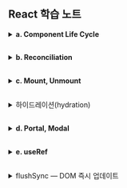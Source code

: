 ## React 학습 노트

<details><summary><strong>a. Component Life Cycle</strong></summary>

<details><summary>1. 라이프 사이클</summary>

## 정의

컴포넌트가 마운트 → 업데이트 → 언마운트로 지나가는 개념적 시간 흐름.  
이 흐름의 특정 지점에 무엇을 할 수 있는지를 규정함.

## 단계

- 렌더 단계:  
  UI 계산(부수효과 금지 = 순수성)

- 커밋 단계:  
  DOM 반영, ref 연결, 이펙트 실행  
  (Before-mutation → Mutation → Layout)

- 브라우저 페인트 후:  
패시브 이펙트(useEffect) 비동기 실행
</details>

<details><summary>2. 컴포넌트</summary>

## 클래스 컴포넌트

Hook이 나오기 전(16.8 이전) 활용되던 컴포넌트.  
ES6 class로 컴포넌트를 만들고, Method를 통해 시점을 표현.

현재 표준은 함수 컴포넌트 + Hooks이지만 동작은 여전히 지원됨.  
하지만 에러 바운더리 등 몇몇 기능은 여전히 클래스 방식이 표준임.

### 특징:

- 인스턴스(this)가 존재함
- 상태 업데이트가 부분 병합으로 진행됨
- createRef로 refs 사용

## 함수 컴포넌트

함수가 props를 받아 JSX를 반환하는 형태로 활용됨.  
Hook으로 상태/이펙트/구독 등을 선언해 시점을 표현

### 특징:

- 인스턴스(this)가 없고 Hook(useState 등)으로 상태를 관리함.
- 상태 업데이트는 교체(replace)가 기본(객체 병합은 직접 수행).
- Server Components는 함수 컴포넌트만 지원함(Hook 사용 불가).
</details>
<details><summary>3. 클래스 컴포넌트 ↔ 함수 컴포넌트</summary>

## 컴포넌트별 라이프 사이클

### 마운트 직후(커밋 Layout 단계, 페인트 전 동기 실행)

- 클래스: componentDidMount
- 함수: useLayoutEffect(() => { ... }, [])

### 마운트/업데이트 후(페인트 후)

- 클래스: 클래스는 페인트 후 전용 메서드 없음
- 함수: useEffect 실행

### 업데이트 직전 스냅샷(커밋 Before-mutation)

- 클래스: getSnapshotBeforeUpdate
- 함수: useLayoutEffect의 cleanup에서 스냅샷 캡처(+ ref) 패턴

### 업데이트 후(커밋 Layout, 페인트 전 동기)

- 클래스: componentDidUpdate
- 함수: useLayoutEffect(() => { ... }, [deps])

### 언마운트/업데이트 정리

- 클래스: componentWillUnmount
- 함수: useEffect의 Clean Up  
  (레이아웃 단계 정리는 useLayoutEffect의 Clean Up - Before-mutaition에 실행됨)

### 렌더 스킵 최적화

- 클래스: shouldComponentUpdate
- 함수: React.memo(주) + useMemo/useCallback(보조)

</details>

 </details>

##

<details><summary><strong>b. Reconciliation</strong></summary>
<details><summary>렌더 단계 (render phase)</summary>

## 정의

컴포넌트 함수를 호출해서 다음 UI 스냅샷을 계산하는 단계.

## 작업

훅 실행(useState, useMemo, useRef 등), JSX 생성,  
이전 트리와 비교해 fiber 플래그/이펙트 리스트 준비(무엇을 바꿀지 표기).

## 특징

- DOM을 **조작하지 않고**, 무엇을 그릴지 **순수하게** 계산만 함.
- Concurrent 모델에서는 우선순위에 따라 **중단·재개·취소**될 수 있음.  
  → 이 시점의 DOM은 **확정되지 않았을 수 있음**.

</details>
<details>
<summary>Concurrent 모델이란</summary>

## 정의

React 18부터의 렌더링 모델로, 렌더 단계를 우선순위에 따라 중단·재개·취소하여,  
급한 작업 (클릭,타이핑,스크롤)을 우선적으로 처리 후
렌더를 재개하는 방식  
→체감 성능을 높일 수 있음.

병렬(멀티스레드)로 동시에 실행하는 게 아닌,  
한 스레드에서 우선순위를 바꿔가는 협력적 스케줄링 방식.

## 왜?

기존(동기) 렌더링은 한 번 시작하면 끝날 때까지 메인 스레드를 점유  
→ 입력 지연, 끊김

## 업데이트 우선순위

모든 업데이트를 비동기로 만드는 것이 아님.  
긴급(urgent) 업데이트는 여전히 즉시(동기) 커밋될 수 있고,  
startTransition으로 감싼 전환(transition) 업데이트는 중단·재개·취소 가능한 낮은 우선순위로 처리됨.

## Concurrent모델에서는

커밋 단계는 여전히 원자적(atomic)이지만  
(한 번 커밋되면 화면이 그 상태로 일관되게 바뀜.)

렌더 단계는 중단 가능(interruptible)함.

따라서 렌더 단계에서는 아직 실제 DOM 노드가 존재하지 않거나 확정되지 않을 수 있음  
→ 렌더 중엔 DOM ref가 아직 없을 수 있고, 소유권/시점/조건에 따라 null이 될 수 있다.

## 커밋 단계의 원자성

커밋의 원자성은 '루트(root)' 단위임.  
여러 루트(예: 별도 포털) 사용 시 각 루트가 독립적으로 커밋될 수 있음.

</details>
<details><summary>커밋 단계 (commit phase)</summary>

## 정의

렌더 단계에서 준비된 변경을 실제 DOM에 반영하고  
관련 이펙트를 실행하는 단계.

## 작업 흐름

### Before-Mutation:

DOM 변경 직전에 필요한 읽기/주입 작업을 처리.  
(이전 커밋의) useLayoutEffect cleanup 실행 → getSnapshotBeforeUpdate, useInsertionEffect

- getSnapshotBeforeUpdate:  
  변경 직전 마지막 DOM 상태를 캡처해서, 변경 후 활용하는 스냅샷 전달 메커니즘.  
  (예: 스크롤 위치 복원 등)

- useInsertionEffect (react18 이후 추가):  
  CSS-in-JS가 스타일을 삽입하는 매우 한정된 용도를 위한 훅.  
  DOM 변경 전에 동기적으로 실행되며, DOM을 읽거나 변경하면 안됨.

### Mutation:

- DOM 변경(추가/삭제/속성 업데이트)
- 기존 ref 분리(detach)

### Layout:

- 새 ref 연결(attach) → useLayoutEffect, componentDidMount/Update 실행

### Paint:

- 브라우저가 화면을 그리는 단계
- 페인트 이전에 동기 스타일 / 측정 / 포커스 조정을 끝내야 페인트 시 깜빡임/점프를 방지 가능.
- 무거운 작업을 useLayoutEffect에 넣으면 페인트가 지연될 수 있음.  
  → useEffect로 미루거나 비용을 줄여야함.

### Passive Effects:

- (이전 커밋의) useEffect cleanup → 이번 커밋의 useEffect 실행

## useLayoutEffect + ref 패턴

### 스냅샷 읽기(“변경 직전”):

이전 커밋의 useLayoutEffect 클린업 안에서 DOM 측정/상태 캡처  
→ ref에 저장
(Before-mutation이므로 변경 전 DOM에 접근 가능.)

### 스냅샷 적용(“변경 직후”):

이번 커밋의 useLayoutEffect 에서 ref에 저장해둔 스냅샷을 사용해 동기 보정  
(스크롤 복원, 포커스/크기 조정 등).

</details>
<details><summary>비차단 작업이란?</summary>

## 정의

브라우저가 DOM 패치 → 레이아웃 계산 → 페인트를 끝내고  
화면을 보여준 뒤에 실행되어도 되는, 렌더·레이아웃에 즉시 영향이 없는 작업.  
일반적으로 useEffect에서 하는 작업들이 해당함. (페인트 후 실행)

## 예시

- 네트워크 요청 시작/취소(Fetch, WebSocket 구독 설치·해제)
- 이벤트 리스너 등록/해제(window.addEventListener 등)
- 로깅/분석, 성능 측정, Sentry 보고
- 타이머/인터벌 설정·해제
- 비동기 데이터로 비중요 상태 갱신(갱신 후 UI가 깜빡임 없이 업데이트 됨)

- 브라우저 API 중 화면 배치에 영향이 없는 것들(navigator 접근 등)

## 반대로 '차단'될 수 있는 작업(→ useLayoutEffect 권장)

페인트 이전에 끝나야 깜빡임/점프가 없는 작업들

- DOM 측정 후 바로 스타일/클래스 변경(레이아웃에 영향)  
  예: getBoundingClientRect() → 위치 계산 → 클래스 적용

- 즉시 포커스/스크롤 위치 조정(focus(), scrollIntoView())

- 레이아웃에 영향을 주는 동기 계산/동기 스타일 변경

</details>
</details>
</details>

##

<details><summary><strong>c. Mount, Unmount</strong></summary>

<details><summary>1. Mount</summary>

## 정의

첫 커밋에서 컴포넌트가 트리에 배치되고, DOM이 생성/연결되며,  
state와 refs가 초기화될 때(React 관점의 “처음 등장”)

## 예시

- 조건부 렌더에서 show=false → true가 되어 노드가 새로 생길 때  
  (또는 JSX에서 제외→포함될 때만 마운트)
- 키(key) 변경으로 이전 노드가 교체될 때  
  (key가 바뀌면 상태/이펙트가 파기되고 완전한 언마운트→마운트가 일어남)

- 라우트/분기 전환 등으로 새 노드가 생성될 때  
  (중첩 라우팅에선 변경된 경로의 서브트리만 마운트될 수 있음)

## 마운트 직후

커밋의 Layout 단계가 실행됨  
ref 연결 → useLayoutEffect / componentDidMount 동기 실행 (페인트 전)  
→ 브라우저 페인트 → useEffect 비동기 실행

</details>

<details><summary>2. Unmount</summary>

## 정의

커밋의 Mutation 단계에서 DOM/refs가 분리·제거되고, 이어서 상태/이펙트가 파기될 때

## 예시

- 조건부 렌더에서 show=true → false로 노드가 사라질 때

- 리스트 재조합/키 변경으로 노드가 교체될 때

- 부모가 내려가면서 하위가 함께 제거될 때  
  (부모가 언마운트되면 자식 서브트리도 함께 언마운트됨)

- 라우팅/분기 전환 등으로 해당 서브트리가 없어질 때

## 언마운트 직전

(커밋 중, 페인트 전) useLayoutEffect cleanup 실행  
→ DOM이 제거되기 직전에 동기 정리 기회  
(Mutation 이후에도 해당 노드의 DOM/refs가 존재할 경우)

## 언마운트 직후

(보통 페인트 이후) useEffect cleanup 실행  
→ 구독/타이머/리스너 정리 등

페인트 이후 비동기로 실행되므로  
레이아웃 측정/동기 DOM 접근에는 부적합

## Clean Up

LayoutEffect: 페인트 전(동기)  
useEffect: 페인트 후(비동기)

</details>

<details><summary>3. 참고</summary>

\* 숨김은 언마운트가 아니며 언마운트 후 setState는 무시됨  
(비동기 작업·구독은 cleanup에서 반드시 취소/해제)

\* ref는 Mutation 단계에서 먼저 null로 분리되므로  
이후 Layout 단계의 cleanup/콜백에서의 ref.current를 신뢰하지 말 것
\*StrictMode에서 초기 마운트 직후 즉시 언마운트→재마운트 시뮬레이션 가능(부작용 탐지용).

\* 서버에선 브라우저 DOM이 없어 마운트/이펙트가 실행되지 않음.  
(하이드레이션 시 마운트 시점에 이펙트가 실행됨)

</details>
</details>

##

<details><summary> 하이드레이션(hydration)</summary>

## 정의

서버가 미리 그려 보낸 정적 HTML를 클라이언트에서 JS를 통해 인터랙티브하게 만드는 과정.

React가 HTML에 이미 있는 DOM을 재사용하여 React 앱을 연결(attach) 하는 것.  
(이벤트 리스너 등록, refs 연결, 마운트 시점에 이펙트 실행)

## 흐름

서버:

- renderToString / 스트리밍 SSR로 HTML 전송

브라우저:

- HTML 먼저 페인트(사용자에게 바로 보임) → JS 번들 로드 → hydrateRoot 호출

React:

- 기존 DOM과 가상 트리를 매칭 → 이벤트/refs 연결 → 이펙트 실행
- 시점  
  useLayoutEffect: 커밋 직후 동기 실행(페인트 전)  
  useEffect: 페인트 후 비동기 실행

→ 사용자 입장에선 화면이 “먼저 보이고”, 곧이어 상호작용이 가능해짐

## SSR 하이드레이션 시점별 타임라인

하이드레이션도 일반 커밋과 동일한 서브-단계로 Reconciliation이 진행됨.

비교 기준이 “이전 클라이언트 트리”가 아니라 “서버가 만들어 둔 실제 DOM(SSR 마크업)”라는 점이 다름

### (SSR) 초기 표시

서버가 만든 HTML이 먼저 그려져 이미 화면에 보이는 상태입니다.
(아직 React 이벤트/효과/refs는 붙지 않았음)

### 클라이언트 렌더 단계 (render phase)

기존 DOM을 재사용하면서 다음 UI 스냅샷을 계산.

DOM 조작 없음(측정/변경 X), 이펙트 실행도 아님.

### 커밋 단계 (commit phase)

- Before-mutation:  
  하이드레이션은 “마운트”이므로  
  이전 커밋의 layout-effect clean up이나 getSnapshotBeforeUpdate는 없음  
  useInsertionEffect(있다면)만 동기적으로 실행되어  
  스타일 삽입 등을 처리합니다. (DOM 읽기/변경 금지)

- Mutation:
  이상적으론 DOM 변경 없음.  
   불일치가 있으면 최소한의 삽입/갱신/삭제로 수리가 이뤄질 수 있음.  
  (첫 마운트라 이전 ref는 없으므로 detach 대상도 보통 없음)

- Layout:  
  여기서 ref가 attach되어 ref.current가 유효해짐.  
  곧바로 (이번 커밋의) useLayoutEffect 본문이 동기 실행됨.  
  → 이 시점에 DOM 측정, 동기 포커스/스크롤/스타일 보정을 안전하게 수행.  
  (클래스 컴포넌트라면 componentDidMount도 이때 실행됨.)

- Paint:  
  브라우저가 변경분을 그립니다.  
  (SSR로 이미 그려진 상태라면, 차이난 부분만 다시 페인트)

- Passive effects:  
  페인트 후 비동기로 (이번 커밋의) useEffect 실행.  
  로깅/구독/네트워크 등 비차단 작업을 이때 처리.

### 한 줄 요약

ref.attach → useLayoutEffect → (페인트) → useEffect

하이드레이션에서도 순서는 동일하며,  
ref를 신뢰할 수 있는 최초 시점은 Layout 단계임.

### 참고/주의

- 개발 모드 Strict Mode에선 마운트 이펙트(레이아웃/패시브)가 즉시 unmount→remount 되어  
   2번 호출되는 것처럼 보이는 검증 동작이 있음.

- 루트/하이드레이션 경계(boundary)가 여러 개면  
  각 경계 단위로 원자적 커밋이 일어나 독립적으로 위 순서를 밟습니다.

## 하이드레이션의 렌더 단계 = 리컨실리에이션

하이드레이션도 “렌더(=리컨실리에이션) → 커밋”의 동일한 큰 흐름을 따르며,
**리컨실리에이션의 비교 상대가 ‘서버 DOM’**이라는 점만 다릅니다.

클라이언트에서 React가 요소 트리를 만들며 서버 DOM을 한 노드씩 매칭하려고 시도합니다.

이때는 “이전 Fiber 트리와 비교”가 아니라 **“현재 서버 DOM과 일치 여부 확인”**을 하죠.
일치하면 재사용 표시, 다르면 그 지점부터 클라이언트 재생성(fallback) 경로로 전환될 수 있어요.

### 커밋 단계

가능한 한 서버 DOM을 재사용하고, 필요한 최소한만 수정합니다(속성 보정, 누락된 노드 삽입 등).

이어서 ref attach → useLayoutEffect(동기) → (페인트) → useEffect(비동기) 순으로 실행됩니다.

### 불일치(mismatch) 처리

- 경미한 불일치(속성 차이 등):  
  커밋에서 보정.

- 중대한 불일치(노드 구조가 크게 다름):  
  해당 서브트리는 버리고 새로 렌더합니다(클라이언트 렌더로 강등).

### Concurrent + SSR

React 18에선 선택적/점진적 하이드레이션(Suspense 경계 등)로 우선순위에 따라 부분적으로 리컨실리에이션을 진행하고 필요 시 중단·재개도 가능합니다.

## 하이드레이션이 아닌 경우

- CSR 초기 마운트:  
  HTML 없이 JS가 DOM을 처음부터 생성

- 리렌더:  
  이미 하이드레이션이 끝난 뒤의 일반적인 상태 업데이트

- 단순 표시/숨김:  
  DOM을 유지한 채 CSS로 숨기는 건 하이드레이션과 무관

## 불일치(mismatch) 처리

서버 HTML과 클라이언트 렌더 결과가 다를 경우  
React가 경고를 띄우고, 그 서브트리만 폐기·재생성할 수 있음  
(이 경우 해당 부분은 DOM을 새로 만듦).

## 불일치를 유발하는 원인

- 랜덤/시간 의존 값(예: Date.now()), locale 차이

- 서버/클라이언트에서 다른 데이터 소스

- ID/키 불일치

- 의도적 차이는 suppressHydrationWarning 등으로 최소화

## 장점

초기 콘텐츠가 빨리 보임(SEO/퍼포먼스), TTFB/FP 개선

## 단점

JS 번들 다운로드·실행 + 하이드레이션 비용이 추가(복잡한 페이지일수록 큼)

</details>

##

<details><summary><strong>d. Portal, Modal</strong></summary>

## 포탈(Portal)

- 렌더링될 코드를 **다른 DOM 위치로 옮겨주는 기술**
- `ReactDOM.createPortal`을 활용

## 모달과 포탈의 관계

- 모달은 포탈 없이도 구현 가능하지만, 이 경우 **컴포넌트의 하위 요소**로 렌더링됨
- 시각적으로 **페이지 최상단 레이어**에 위치하는 모달이  
  다른 요소의 하위에 존재하는 것은 **논리적으로 맞지 않음**
- 포탈을 사용하면 모달을 최상단에 위치시켜 이러한 점을 해소 가능

## 포탈을 사용하는 이유

1. **스타일 안정성 & 컨텍스트 분리**
   - DOM 계층을 분리해 다른 컴포넌트로부터 독립
   - 스타일 및 이벤트 간섭 최소화
2. **접근성 & 포커스 관리**
   - 전역 위치에서 포커스 트랩 / 스크린리더 흐름(`aria-modal`, `role="dialog"`)을 일관되게 적용
   - 배경 스크롤 잠금, ESC 닫기, 배경 클릭 등 전역 이벤트 관리에 용이
3. **일관된 z-index 정책**
   - 레이어 우선순위를 예측 가능하게 유지
4. **테스트 & 유지보수 용이성**
   - 구조적으로 페이지 최상단에 고정 → 동작이 단순해짐

</details>

##

<details><summary><strong>e. useRef</strong></summary>

<details><summary> 요약 </summary>

### useState:

값이 바뀌면 렌더링이 필요한 UI 상태에 사용.

### useRef:

값이 바뀌어도 렌더링이 불필요한 내부 값/DOM 노드/외부 인스턴스에 사용.  
→ 포커스·스크롤·측정에 적합.

### forwardRef:

부모가 준 ref를 자식의 실제 DOM으로 전달.(리액트 19 이전)

### useImperativeHandle:

부모에 선택적 메서드만 노출(캡슐화)해 내부 DOM 의존을 줄임.

</details>

## 정의

컴포넌트가 리렌더링되어도 유지되지만  
값이 변경되어도 렌더링을 유발하지 않는 참조를 만들어주는 Hook.

## 특징

- 지속성:  
  렌더 사이에 값이 유지됨 (컴포넌트의 메모리 역할).

- 비반응성:  
  ref.current 변경은 리렌더를 유발하지 않음.

- 안정적 식별자:  
  같은 컴포넌트 생애 동안 ref 객체 자체는 변하지 않음.

- DOM 연결:  
  JSX에서 ref 속성에 넣으면 커밋 단계에 DOM 노드가 연결 또는 해제됨

- 인스턴스 필드의 대체품:  
  클래스의 인스턴스 필드 같은 용도에 대응.

## 기본 동작

- JSX에서 DOM 속성으로 'ref={myRef}'를 달면  
  커밋 단계에 'myRef.current = 해당 DOM'이 됨

- DOM이 언마운트 또는 변경되면 myRef.current = null

- React는 DOM 직접 조작 API를 제공하지 않음 → ref로 DOM을 얻어 브라우저 API 사용

## 설정 시점

ref.current는 커밋 단계에서 설정/해제됨.

- Mutation 단계: 이전 ref 분리(null 세팅)
- Layout 단계: 새 DOM에 ref 최종 연결, 이어서 useLayoutEffect 실행

첫 렌더 중에는 DOM이 없으므로 ref.current === null.

## 사용 시점

Layout 단계에서 ref가 Attach된 직후 ref.current를 신뢰할 수 있음.  
따라서 useLayoutEffect 및 componentDidMount/Update부터 안전하게 사용 가능.

(렌더 단계의 ref는 이전 커밋 기준 값일 수 있음.)

## 사용처

- 타이머/인터벌/타임아웃 ID 저장·취소

- DOM 접근/조작(포커스, 스크롤, 측정)

- 외부 라이브러리 인스턴스/핸들(Chart.js, Canvas, D3)

- 렌더 계산에 필요 없는 값(로그/카운터/직전 값 등)

- 레거시(jQuery/Vanilla) 코드와의 연동

## 주의사항

React가 관리하는 DOM을 파괴적으로 조작하면 안됨(충돌 위험).

- 렌더 중 ref.current를 읽거나 쓰지 않기:  
  → 필요한 정보는 state로 표현하고 이벤트 핸들러나 effect에서 다루고  
  React가 업데이트할 가능성이 없는 안전한 영역만 제한적으로 조작

### 파괴적 조작

- React가 렌더로 설정한 속성/구조를 직접 바꿔서  
  커밋 단계에서 덮어쓰이거나 불일치를 일으킬 가능성이 있는 조작.

### 비파괴적 조작

- DOM 구조나 React가 렌더로 설정한 속성은 건드리지 않고,  
  읽기/포커스/스크롤/측정/브라우저 고유 API 같은 부수효과성 작업만 하는 조작.

## 왜?

React의 단일 진실(SSOT)은 상태(state/props)이고, 이를 바탕으로 UI가 계산되는데,  
이렇게 계산된 UI를 useRef로 직접 조작하면 React의 상태와 불일치가 생김.

따라서 개발자는 무엇을 보여줄지 선언하고, 구현은 React에 위임해야 함.  
React의 구현에 간섭하면 예상치 못한 오류가 생길 수 있으며,  
\
이러한 부분이 바로 React가 선언적 UI모델이라는 특징임.

## useState vs useRef — 언제 무엇을 쓰나

### useState

- 적합:  
  변경 시 UI에 즉시 반영되어야 하는 값
  예) 입력값, 토글 상태, 로딩 여부

- 부적합(→ useRef에 적합):  
  UI에 영향이 없는 시스템 값을 useState로 관리하면 불필요한 렌더링 발생

### useRef

- 적합:  
  UI로 직접 표시하지 않는 값, 렌더링과 무관한 내부 값  
  예) 타이머/인터벌 ID, 외부 라이브러리 인스턴스, 직전 값 보관, DOM 노드 참조

- 부적합(→ useState에 적합):  
  렌더링에 영향을 주는 값, UI에 표시되는 값  
  예) 입력값, 토글 상태, 로딩 여부

useRef 변경은 렌더링을 유발하지 않음 → 화면 업데이트가 필요한 값은 useState로 관리해야 함.

## 원칙 — ref는 “탈출구”

렌더 트리 밖 작업(포커스, 스크롤, 측정, 브라우저/외부 API)에 ref 사용

## forwardRef — 부모의 ref를 자식 DOM으로 전달 (React 19 이전)

### 필요성

함수형 컴포넌트는 ref를 일반 props처럼 받지 못하므로,  
부모가 <Child ref={...} />로 준 ref를 자식의 특정 DOM에 연결하려면 **forwardRef**가 필요함.

### 언제?

- 외부 라이브러리가 자식의 실제 DOM에 포커스/위치 계산 등을 요구할 때

- 부모가 자식의 최상위 DOM에 접근해야 할 때

## useImperativeHandle — 노출 API를 “제한해서” 캡슐화

### 필요성

부모가 ref로 DOM 전체에 접근하면 자식의 내부 구조에 과도 의존하게됨  
→ 변경에 취약해짐

따라서 useImperativeHandle로 필요한 동작만 노출해 결합를 낮추는 것이 좋음.

### 효과

- 캡슐화:  
  부모는 내부 DOM 구조를 몰라도 됨

- 의존성 감소:  
  공개 API만 사용 → 유지보수성↑, 협업 안정성↑

</details>

##

<details><summary>flushSync — DOM 즉시 업데이트</summary>

## 사용처

일반적으로 setState는 비동기 배치로 처리되어 직후 DOM이 구 상태일 수 있음.  
이때 flushSync로 특정 업데이트를 동기 적용하면,  
DOM에 해당 블록 안에서 일으킨 업데이트가 반영됨 (렌더+커밋까지)

따라서 flushSync 직후에는 DOM과 바인딩된 ref를 신뢰할 수 있음

## 장점

직후 DOM 의존 코드(스크롤/측정)가 안전하게 동작

## 주의

- 과도 사용 시 배치 최적화 손실 → 꼭 필요한 곳에서만

## useRef와 활용시 예외

- Suspense 대기: 대상 컴포넌트(또는 조상)가 로딩 중이면  
  아직 커밋되지 않아 ref.current가 null일 수 있음. (이땐 fallback만 커밋됨)

- 하이드레이션: SSR 후 클라이언트에서 불일치(mismatch) 가 있으면  
  해당 서브트리는 폐기·재생성될 수 있어, 순간적으로 ref가 null→DOM으로 바뀔 수 있음.

### 따라서

가능하면 **레이아웃 의존 로직은 useLayoutEffect**에서 처리(가장 견고).

같은 이벤트 틱에 즉시 DOM이 필요할 때만 flushSync를 소량 사용.

</details>
